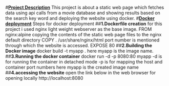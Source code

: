 #<ins>**Project Description**</ins>
  This project is about a static web page which fetches data using api calls from a movie database and showing results based on the search key word and deploying the website using docker. 
#<ins>**Docker deployment**</ins>
    Steps for docker deployment
    ##**1.Dockerfile creation**
            for this project i used nginx light weight webserver as the base image.
                FROM  nginx:alpine
            copying the contents of the static web page files  to the nginx default directory
                COPY . /usr/share/nginx/html
            port number is mentioned through which the website is accessed.
                EXPOSE 80
    ##**2.Building the Docker image**
            docker build -t myapp .
              here myapp is the image name.
    ##**3.Running the docker container**
            docker run -d -p 8080:80 myapp
              -d is for running the container in detached mode
              -p is for mapping the host and container port numbers
              here myapp is the created image name
    ##**4.accessing the website**
            open the link below in the web browser for opening locally
              http://localhost:8080 
